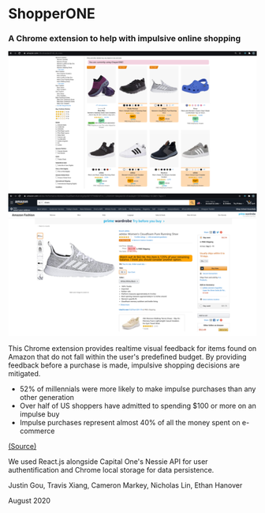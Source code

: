 # ShopperONE

### A Chrome extension to help with impulsive online shopping

![smart price highlighting](https://github.com/Nicholas-Lin/shopperONE/blob/master/screenshots/chaperone_search.png)
![Purchase Warning](https://github.com/Nicholas-Lin/shopperONE/blob/master/screenshots/chaperone_prevent.png)


This Chrome extension provides realtime visual feedback for items found on Amazon that do not fall within the user's predefined budget. By providing feedback before a purchase is made, impulsive shopping decisions are mitigated.

* 52% of millennials were more likely to make impulse purchases than any other generation
* Over half of US shoppers have admitted to spending $100 or more on an impulse buy
* Impulse purchases represent almost 40% of all the money spent on e-commerce

[(Source)](https://www.invespcro.com/blog/impulse-buying/)

We used React.js alongside Capital One's Nessie API for user authentification and Chrome local storage for data persistence. 

Justin Gou, Travis Xiang, Cameron Markey, Nicholas Lin, Ethan Hanover

August 2020
